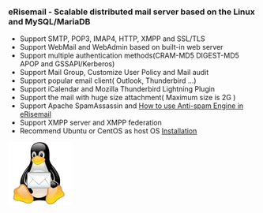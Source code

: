 ### eRisemail - Scalable distributed mail server based on the Linux and MySQL/MariaDB 
* Support SMTP, POP3, IMAP4, HTTP, XMPP and SSL/TLS
* Support WebMail and WebAdmin based on built-in web server
* Support multiple authentication methods(CRAM-MD5 DIGEST-MD5 APOP and GSSAPI/Kerberos)
* Support Mail Group, Customize User Policy and Mail audit
* Support popular email client( Outlook, Thunderbird ...)
* Support iCalendar and Mozilla Thunderbird Lightning Plugin
* Support the mail with huge size attachment( Maximum size is 2G )
* Support Apache SpamAssassin and [How to use Anti-spam Engine in eRisemail](https://github.com/uplusware/erisemail/wiki/How-to-use-Anti-spam-Engine-in-eRisemail)
* Support XMPP server and XMPP federation
* Recommend Ubuntu or CentOS as host OS [Installation](https://github.com/uplusware/erisemail/wiki/Installation)

![erisemail](https://raw.githubusercontent.com/uplusware/erisemail/master/doc/erisemail.gif)
